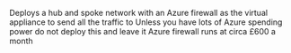 Deploys a hub and spoke network with an Azure firewall as the 
virtual appliance to send all the traffic to
Unless you have lots of Azure spending power do not deploy this and leave it
Azure firewall runs at circa £600 a month